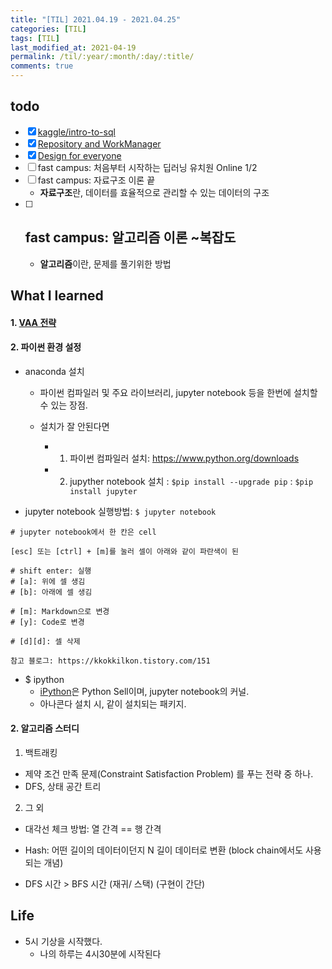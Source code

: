 ```yaml
---
title: "[TIL] 2021.04.19 - 2021.04.25"
categories: [TIL]
tags: [TIL]
last_modified_at: 2021-04-19
permalink: /til/:year/:month/:day/:title/
comments: true
---
```


## todo

- [x] [kaggle/intro-to-sql](https://www.kaggle.com/learn/intro-to-sql)
- [x] [Repository and WorkManager](https://developer.android.com/courses/pathways/kotlin-fundamentals-nine)
- [x] [Design for everyone](https://developer.android.com/courses/pathways/kotlin-fundamentals-ten)
- [ ] fast campus: 처음부터 시작하는 딥러닝 유치원 Online 1/2
- [ ] fast campus: 자료구조 이론 끝
  - **자료구조**란, 데이터를 효율적으로 관리할 수 있는 데이터의 구조
- [ ] ## fast campus: 알고리즘 이론 ~복잡도
  - **알고리즘**이란, 문제를 풀기위한 방법

## What I learned

#### 1. [VAA 전략](https://www.youtube.com/watch?v=eQeu8v_-Y98)

#### 2. 파이썬 환경 설정

- anaconda 설치

  - 파이썬 컴파일러 및 주요 라이브러리, jupyter notebook 등을 한번에 설치할 수 있는 장점.

  - 설치가 잘 안된다면
    - 1. 파이썬 컴파일러 설치: https://www.python.org/downloads
    - 2. jupyther notebook 설치
         : `$pip install --upgrade pip`
         : `$pip install jupyter`

- jupyter notebook 실행방법: `$ jupyter notebook`

```
# jupyter notebook에서 한 칸은 cell

[esc] 또는 [ctrl] + [m]를 눌러 셀이 아래와 같이 파란색이 된

# shift enter: 실행
# [a]: 위에 셀 생김
# [b]: 아래에 셀 생김

# [m]: Markdown으로 변경
# [y]: Code로 변경

# [d][d]: 셀 삭제

참고 블로그: https://kkokkilkon.tistory.com/151
```

- $ ipython
  - [iPython](https://codacoding.tistory.com/27)은 Python Sell이며, jupyter notebook의 커널.
  - 아나콘다 설치 시, 같이 설치되는 패키지.

#### 2. 알고리즘 스터디

1. 백트래킹

- 제약 조건 만족 문제(Constraint Satisfaction Problem) 를 푸는 전략 중 하나.
- DFS, 상태 공간 트리

2. 그 외

- 대각선 체크 방법: 열 간격 == 행 간격

- Hash: 어떤 길이의 데이터이던지 N 길이 데이터로 변환 (block chain에서도 사용되는 개념)

- DFS 시간 > BFS 시간
  (재귀/ 스택)
  (구현이 간단)

## Life

- 5시 기상을 시작했다.
  - 나의 하루는 4시30분에 시작된다
